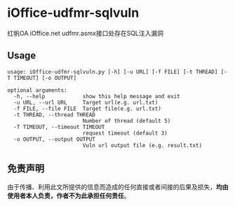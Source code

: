 # iOffice-udfmr-sqlvuln

红帆OA iOffice.net udfmr.asmx接口处存在SQL注入漏洞

## Usage

```
usage: iOffice-udfmr-sqlvuln.py [-h] [-u URL] [-f FILE] [-t THREAD] [-T TIMEOUT] [-o OUTPUT]

optional arguments:
  -h, --help            show this help message and exit
  -u URL, --url URL     Target url(e.g. url.txt)
  -f FILE, --file FILE  Target file(e.g. url.txt)
  -t THREAD, --thread THREAD
                        Number of thread (default 5)
  -T TIMEOUT, --timeout TIMEOUT
                        request timeout (default 3)
  -o OUTPUT, --output OUTPUT
                        Vuln url output file (e.g. result.txt)
```

## 免责声明

由于传播、利用此文所提供的信息而造成的任何直接或者间接的后果及损失，**均由使用者本人负责，作者不为此承担任何责任**。

